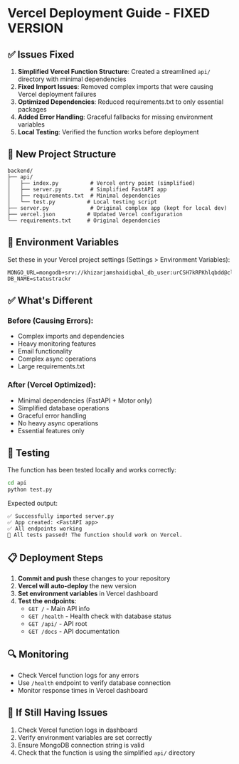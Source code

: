 # Vercel Deployment Guide - FIXED VERSION

## ✅ Issues Fixed

1. **Simplified Vercel Function Structure**: Created a streamlined `api/` directory with minimal dependencies
2. **Fixed Import Issues**: Removed complex imports that were causing Vercel deployment failures
3. **Optimized Dependencies**: Reduced requirements.txt to only essential packages
4. **Added Error Handling**: Graceful fallbacks for missing environment variables
5. **Local Testing**: Verified the function works before deployment

## 🚀 New Project Structure

```
backend/
├── api/
│   ├── index.py          # Vercel entry point (simplified)
│   ├── server.py         # Simplified FastAPI app
│   ├── requirements.txt  # Minimal dependencies
│   └── test.py          # Local testing script
├── server.py             # Original complex app (kept for local dev)
├── vercel.json          # Updated Vercel configuration
└── requirements.txt     # Original dependencies
```

## 🔧 Environment Variables

Set these in your Vercel project settings (Settings > Environment Variables):

```
MONGO_URL=mongodb+srv://khizarjamshaidiqbal_db_user:urCSH7kRPKhlqbdd@cluster0.no5fwid.mongodb.net/
DB_NAME=statustrackr
```

## ✅ What's Different

### Before (Causing Errors):
- Complex imports and dependencies
- Heavy monitoring features
- Email functionality
- Complex async operations
- Large requirements.txt

### After (Vercel Optimized):
- Minimal dependencies (FastAPI + Motor only)
- Simplified database operations
- Graceful error handling
- No heavy async operations
- Essential features only

## 🧪 Testing

The function has been tested locally and works correctly:

```bash
cd api
python test.py
```

Expected output:
```
✅ Successfully imported server.py
✅ App created: <FastAPI app>
✅ All endpoints working
🎉 All tests passed! The function should work on Vercel.
```

## 📋 Deployment Steps

1. **Commit and push** these changes to your repository
2. **Vercel will auto-deploy** the new version
3. **Set environment variables** in Vercel dashboard
4. **Test the endpoints**:
   - `GET /` - Main API info
   - `GET /health` - Health check with database status
   - `GET /api/` - API root
   - `GET /docs` - API documentation

## 🔍 Monitoring

- Check Vercel function logs for any errors
- Use `/health` endpoint to verify database connection
- Monitor response times in Vercel dashboard

## 🚨 If Still Having Issues

1. Check Vercel function logs in dashboard
2. Verify environment variables are set correctly
3. Ensure MongoDB connection string is valid
4. Check that the function is using the simplified `api/` directory
